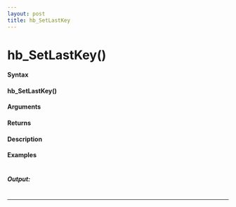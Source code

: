 ```yaml
---
layout: post
title: hb_SetLastKey
---
```


# hb_SetLastKey()


#### Syntax

#### hb_SetLastKey()

#### Arguments

#### Returns

#### Description

#### Examples

```

```

##### Output:

```

```

---